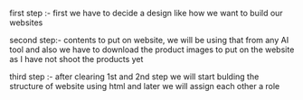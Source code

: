first step :-  first we have to decide a design like how we want to build our websites

second step:-  contents to put on website, we will be using that from any AI tool and also we have to download the product images to put on the website as I  have not shoot the products yet

third step :-  after clearing 1st and 2nd step we will start bulding the structure of website using html and later we will assign each other a role 

